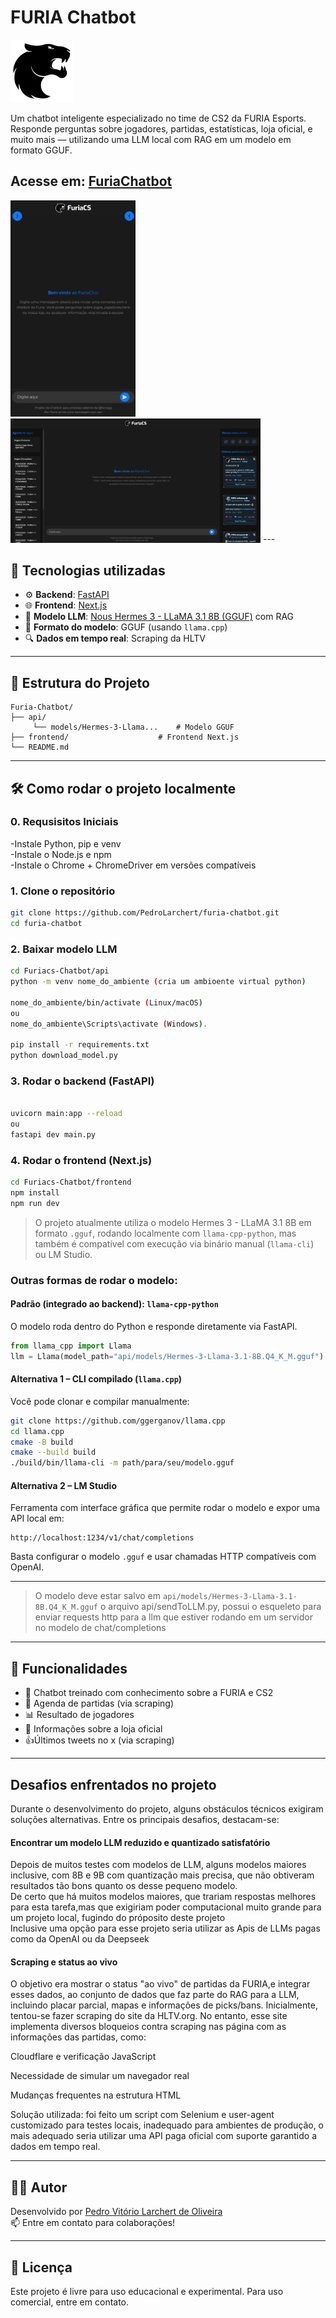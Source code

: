 #  FURIA Chatbot

<img src="assets/Furia.png" alt="FURIA Logo" width="100"/>

Um chatbot inteligente especializado no time de CS2 da FURIA Esports. Responde perguntas sobre jogadores, partidas, estatísticas, loja oficial, e muito mais — utilizando uma LLM local com RAG em um modelo em formato GGUF.

## Acesse em: [FuriaChatbot](http://furiachat.kloresec.io/)

<img src="assets/mobilechat.png" alt="FURIA Logo" width="200"/> 
<img src="assets/chatdesktop.png" alt="FURIA Logo" width="400"/>
---

## 🚀 Tecnologias utilizadas

- ⚙️ **Backend**: [FastAPI](https://fastapi.tiangolo.com/)
- 🌐 **Frontend**: [Next.js](https://nextjs.org/)
- 🧠 **Modelo LLM**: [Nous Hermes 3 - LLaMA 3.1 8B (GGUF)](https://huggingface.co/NousResearch/Hermes-3-Llama-3.1-8B-GGUF) com RAG
- 🧾 **Formato do modelo**: GGUF (usando `llama.cpp`)
- 🔍 **Dados em tempo real**: Scraping da HLTV
  

---

## 📁 Estrutura do Projeto

```
Furia-Chatbot/
├── api/
     └── models/Hermes-3-Llama...    # Modelo GGUF                       
├── frontend/                    # Frontend Next.js
└── README.md
```

---

## 🛠️ Como rodar o projeto localmente
### 0. Requsisitos Iniciais

  -Instale Python, pip e venv<br>
  -Instale o Node.js e npm<br>
  -Instale o Chrome + ChromeDriver em versões compatíveis 

### 1. Clone o repositório

```bash
git clone https://github.com/PedroLarchert/furia-chatbot.git
cd furia-chatbot
```

### 2. Baixar modelo LLM 

```bash
cd Furiacs-Chatbot/api
python -m venv nome_do_ambiente (cria um ambioente virtual python)

nome_do_ambiente/bin/activate (Linux/macOS)
ou
nome_do_ambiente\Scripts\activate (Windows).

pip install -r requirements.txt
python download_model.py

```
### 3. Rodar o backend (FastAPI)

```bash

uvicorn main:app --reload
ou
fastapi dev main.py
```

### 4. Rodar o frontend (Next.js)

```bash
cd Furiacs-Chatbot/frontend
npm install
npm run dev
```

> O projeto atualmente utiliza o modelo Hermes 3 - LLaMA 3.1 8B em formato `.gguf`, rodando localmente com `llama-cpp-python`, mas também é compatível com execução via binário manual (`llama-cli`) ou LM Studio.

###  Outras formas de rodar o modelo:

####  Padrão (integrado ao backend): `llama-cpp-python`

O modelo roda dentro do Python e responde diretamente via FastAPI.

```python
from llama_cpp import Llama
llm = Llama(model_path="api/models/Hermes-3-Llama-3.1-8B.Q4_K_M.gguf")
```

####  Alternativa 1 – CLI compilado (`llama.cpp`)

Você pode clonar e compilar manualmente:

```bash
git clone https://github.com/ggerganov/llama.cpp
cd llama.cpp
cmake -B build
cmake --build build
./build/bin/llama-cli -m path/para/seu/modelo.gguf
```

####  Alternativa 2 – LM Studio

Ferramenta com interface gráfica que permite rodar o modelo e expor uma API local em:
```
http://localhost:1234/v1/chat/completions
```

Basta configurar o modelo `.gguf` e usar chamadas HTTP compatíveis com OpenAI.

---

> O modelo deve estar salvo em `api/models/Hermes-3-Llama-3.1-8B.Q4_K_M.gguf`
> o arquivo api/sendToLLM.py, possui o esqueleto para enviar requests http para a llm que estiver rodando em um servidor no modelo de chat/completions


---

## 📌 Funcionalidades

- 🧠 Chatbot treinado com conhecimento sobre a FURIA e CS2
- 📅 Agenda de partidas (via scraping)
- 📊 Resultado de jogadores
- 🛒 Informações sobre a loja oficial
- 👍Últimos tweets no x (via scraping)

---

## Desafios enfrentados no projeto

Durante o desenvolvimento do projeto, alguns obstáculos técnicos exigiram soluções alternativas. Entre os principais desafios, destacam-se:

#### Encontrar um modelo LLM reduzido e quantizado satisfatório 
Depois de muitos testes com modelos de LLM, alguns modelos maiores inclusive, com 8B e 9B com quantização mais precisa, que não obtiveram resultados tão bons quanto os desse pequeno modelo.<br>
De certo que há muitos modelos maiores, que trariam respostas melhores para esta tarefa,mas que exigiriam poder computacional muito grande para um projeto local, fugindo do próposito deste projeto<br>
Inclusive uma opção para esse projeto seria utilizar as Apis de LLMs pagas como da OpenAI ou da Deepseek

#### Scraping e status ao vivo

O objetivo era mostrar o status "ao vivo" de partidas da FURIA,e integrar esses dados, ao conjunto de dados que faz parte do RAG para a LLM, incluindo placar parcial, mapas e informações de picks/bans. Inicialmente, tentou-se fazer scraping do site da HLTV.org. No entanto, esse site implementa diversos bloqueios contra scraping nas página com as informações das partidas, como:

Cloudflare e verificação JavaScript

Necessidade de simular um navegador real

Mudanças frequentes na estrutura HTML

 Solução utilizada: foi feito um script com Selenium e user-agent customizado para testes locais, inadequado para ambientes de produção, o mais adequado seria utilizar uma API paga oficial com suporte garantido a dados em tempo real.

---

## 👨‍💻 Autor

Desenvolvido por [Pedro Vitório Larchert de Oliveira](https://github.com/PedroLarchert)  
📫 Entre em contato para colaborações!

---

## 📄 Licença

Este projeto é livre para uso educacional e experimental. Para uso comercial, entre em contato.

